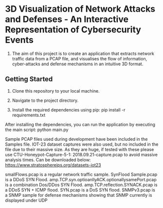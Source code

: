 # 3D Visualization of Network Attacks and Defenses - An Interactive Representation of Cybersecurity Events

1. The aim of this project is to create an application that extracts network traffic data from a PCAP file, and visualises the flow of information, cyber-attacks and defense mechanisms in an intuitive 3D format. 


## Getting Started

1. Clone this repository to your local machine.

2. Navigate to the project directory.

3. Install the required dependencies using pip:
    pip install -r requirements.txt

After installing the dependencies, you can run the application by executing the main script:
python main.py

Sample PCAP files used during development have been included in the Samples file.
IOT-23 dataset captures were also used, but no included in the file due to their massive size.
As they are huge, if tested with these please use CTU-Honeypot-Capture-5-1: 2018.09.21-capture.pcap to avoid massive analysis times. Can be downloaded below:
https://www.stratosphereips.org/datasets-iot23

smallFlows.pcap is a regular network traffic sample.
SynFlood Sample.pcap is a DDoS SYN Flood.
amp.TCP.syn.optioanllyACK.optionallysamePort.pcap is a combination Dos/DDos SYN Flood.
amp.TCP.reflection.SYNACK.pcap is a DDoS SYN + ICMP flood.
SYN.pcap is a DoS SYN flood.
SNMPv3.pcap is a SNMP sample for defense mechanisms showing that SNMP currently is displayed under UDP